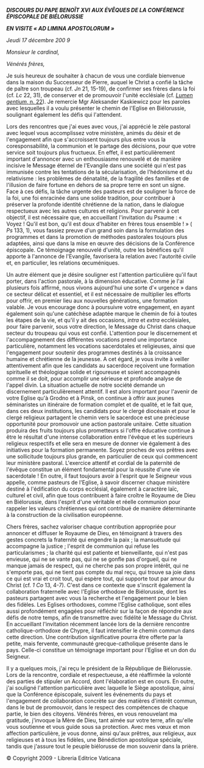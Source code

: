 ***DISCOURS DU PAPE BENOÎT XVI*** ***AUX ÉVÊQUES DE LA CONFÉRENCE ÉPISCOPALE DE BIÉLORUSSIE***

***EN VISITE « AD LIMINA APOSTOLORUM »***

*Jeudi 17 décembre 200* *9*

*Monsieur le cardinal,*

*Vénérés frères,*

Je suis heureux de souhaiter à chacun de vous une cordiale bienvenue dans la maison du Successeur de Pierre, auquel le Christ a confié la tâche de paître son troupeau (cf. *Jn* 21, 15-19), de confirmer ses frères dans la foi (cf. *Lc* 22, 31), de conserver et de promouvoir l'unité ecclésiale (cf. [*Lumen gentium*, n. 22](http://www.vatican.va/archive/hist_councils/ii_vatican_council/documents/vat-ii_const_19641121_lumen-gentium_fr.html#22.)). Je remercie Mgr Aleksander Kaskiewicz pour les paroles avec lesquelles il a voulu présenter le chemin de l'Eglise en Biélorussie, soulignant également les défis qui l'attendent.

Lors des rencontres que j'ai eues avec vous, j'ai apprécié le zèle pastoral avec lequel vous accomplissez votre ministère, animés du désir et de l'engagement afin que s'accroissent toujours plus entre vous la coresponsabilité, la communion et le partage des décisions, pour que votre service soit toujours plus fructueux. En effet, il est particulièrement important d'annoncer avec un enthousiasme renouvelé et de manière incisive le Message éternel de l'Evangile dans une société qui n'est pas immunisée contre les tentations de la sécularisation, de l'hédonisme et du relativisme : les problèmes de dénatalité, de la fragilité des familles et de l'illusion de faire fortune en dehors de sa propre terre en sont un signe. Face à ces défis, la tâche urgente des pasteurs est de souligner la force de la foi, une foi enracinée dans une solide tradition, pour contribuer à préserver la profonde identité chrétienne de la nation, dans le dialogue respectueux avec les autres cultures et religions. Pour parvenir à cet objectif, il est nécessaire que, en accueillant l'invitation du Psaume : « Voyez ! Qu'il est bon, qu'il est doux d'habiter en frères tous ensemble ! » ( *Ps* 133, 1), vous fassiez preuve d'un grand soin dans la formulation des programmes et dans la promotion de méthodes pastorales toujours plus adaptées, ainsi que dans la mise en œuvre des décisions de la Conférence épiscopale. Ce témoignage renouvelé d'unité, outre les bénéfices qu'il apporte à l'annonce de l'Evangile, favorisera la relation avec l'autorité civile et, en particulier, les relations œcuméniques.

Un autre élément que je désire souligner est l'attention particulière qu'il faut porter, dans l'action pastorale, à la dimension éducative. Comme je l'ai plusieurs fois affirmé, nous vivons aujourd'hui une sorte d'« urgence » dans ce secteur délicat et essentiel, et il est nécessaire de multiplier les efforts pour offrir, en premier lieu aux nouvelles générations, une formation valable. Je vous encourage donc à poursuivre votre engagement, en ayant également soin qu'une catéchèse adaptée marque le chemin de foi à toutes les étapes de la vie, et qu'il y ait des occasions, *intra* et *extra* ecclésiales, pour faire parvenir, sous votre direction, le Message du Christ dans chaque secteur du troupeau qui vous est confié. L'attention pour le discernement et l'accompagnement des différentes vocations prend une importance particulière, notamment les vocations sacerdotales et religieuses, ainsi que l'engagement pour soutenir des programmes destinés à la croissance humaine et chrétienne de la jeunesse. A cet égard, je vous invite à veiller attentivement afin que les candidats au sacerdoce reçoivent une formation spirituelle et théologique solide et rigoureuse et soient accompagnés comme il se doit, pour accomplir une sérieuse et profonde analyse de l'appel divin. La situation actuelle de notre société demande un discernement particulièrement attentif. Il est alors important pour l'avenir de votre Eglise qu'à Grodno et à Pinsk, on continue à offrir aux jeunes séminaristes un itinéraire de formation complet et de qualité, et le fait que, dans ces deux institutions, les candidats pour le clergé diocésain et pour le clergé religieux partagent le chemin vers le sacerdoce est une précieuse opportunité pour promouvoir une action pastorale unitaire. Cette situation produira des fruits toujours plus prometteurs si l'offre éducative continue à être le résultat d'une intense collaboration entre l'évêque et les supérieurs religieux respectifs et elle sera en mesure de donner vie également à des initiatives pour la formation permanente. Soyez proches de vos prêtres avec une sollicitude toujours plus grande, en particulier de ceux qui commencent leur ministère pastoral. L'exercice attentif et cordial de la paternité de l'évêque constitue un élément fondamental pour la réussite d'une vie sacerdotale ! En outre, il faut toujours avoir à l'esprit que le Seigneur vous appelle, comme pasteurs de l'Eglise, à savoir discerner chaque ministère destiné à l'édification du corps ecclésial, également à caractère laïc, culturel et civil, afin que tous contribuent à faire croître le Royaume de Dieu en Biélorussie, dans l'esprit d'une véritable et réelle communion pour rappeler les valeurs chrétiennes qui ont contribué de manière déterminante à la construction de la civilisation européenne.

Chers frères, sachez valoriser chaque contribution appropriée pour annoncer et diffuser le Royaume de Dieu, en témoignant à travers des gestes concrets la fraternité qui engendre la paix ; la mansuétude qui accompagne la justice ; l'esprit de communion qui refuse les particularismes ; la charité qui est patiente et bienveillante, qui n'est pas envieuse, qui ne se vante pas, qui ne se gonfle pas d'orgueil, qui ne manque jamais de respect, qui ne cherche pas son propre intérêt, qui ne s'emporte pas, qui ne tient pas compte du mal reçu, qui trouve sa joie dans ce qui est vrai et croit tout, qui espère tout, qui supporte tout par amour du Christ (cf. *1 Co* 13, 4-7). C'est dans ce contexte que s'inscrit également la collaboration fraternelle avec l'Eglise orthodoxe de Biélorussie, dont les pasteurs partagent avec vous la recherche et l'engagement pour le bien des fidèles. Les Eglises orthodoxes, comme l'Eglise catholique, sont elles aussi profondément engagées pour réfléchir sur la façon de répondre aux défis de notre temps, afin de transmettre avec fidélité le Message du Christ. En accueillant l'invitation récemment lancée lors de la dernière rencontre catholique-orthodoxe de Chypre, il faut intensifier le chemin commun dans cette direction. Une contribution significative pourra être offerte par la petite, mais fervente, communauté grecque-catholique présente dans le pays. Celle-ci constitue un témoignage important pour l'Eglise et un don du Seigneur.

Il y a quelques mois, j'ai reçu le président de la République de Biélorussie. Lors de la rencontre, cordiale et respectueuse, a été réaffirmée la volonté des parties de stipuler un Accord, dont l'élaboration est en cours. En outre, j'ai souligné l'attention particulière avec laquelle le Siège apostolique, ainsi que la Conférence épiscopale, suivent les événements du pays et l'engagement de collaboration concrète sur des matières d'intérêt commun, dans le but de promouvoir, dans le respect des compétences de chaque partie, le bien des citoyens. Vénérés frères, en vous renouvelant ma gratitude, j'invoque la Mère de Dieu, tant aimée sur votre terre, afin qu'elle vous soutienne et vous guide sous sa protection. Avec mes vœux et mon affection particulière, je vous donne, ainsi qu'aux prêtres, aux religieux, aux religieuses et à tous les fidèles, une Bénédiction apostolique spéciale, tandis que j'assure tout le peuple biélorusse de mon souvenir dans la prière.

© Copyright 2009 - Libreria Editrice Vaticana